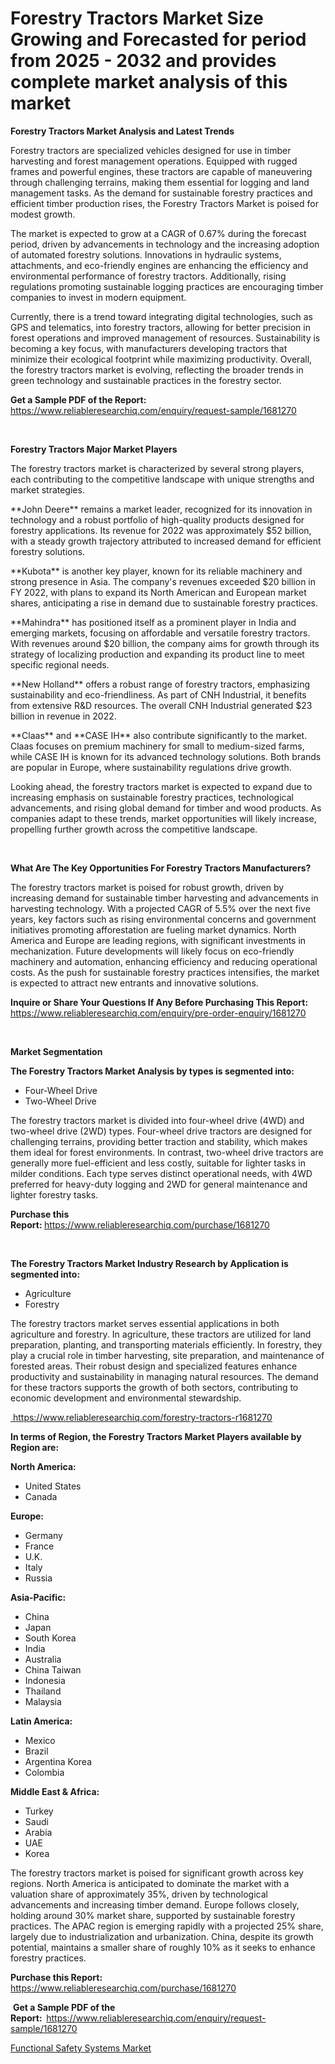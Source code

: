 <p><h1>Forestry Tractors Market Size Growing and Forecasted for period from 2025 - 2032 and provides complete market analysis of this market</h1></p><p><strong>Forestry Tractors Market Analysis and Latest Trends</strong></p>
<p><p>Forestry tractors are specialized vehicles designed for use in timber harvesting and forest management operations. Equipped with rugged frames and powerful engines, these tractors are capable of maneuvering through challenging terrains, making them essential for logging and land management tasks. As the demand for sustainable forestry practices and efficient timber production rises, the Forestry Tractors Market is poised for modest growth. </p><p>The market is expected to grow at a CAGR of 0.67% during the forecast period, driven by advancements in technology and the increasing adoption of automated forestry solutions. Innovations in hydraulic systems, attachments, and eco-friendly engines are enhancing the efficiency and environmental performance of forestry tractors. Additionally, rising regulations promoting sustainable logging practices are encouraging timber companies to invest in modern equipment.</p><p>Currently, there is a trend toward integrating digital technologies, such as GPS and telematics, into forestry tractors, allowing for better precision in forest operations and improved management of resources. Sustainability is becoming a key focus, with manufacturers developing tractors that minimize their ecological footprint while maximizing productivity. Overall, the forestry tractors market is evolving, reflecting the broader trends in green technology and sustainable practices in the forestry sector.</p></p>
<p><strong>Get a Sample PDF of the Report:&nbsp;</strong> <a href="https://www.reliableresearchiq.com/enquiry/request-sample/1681270?utm_campaign=2459&utm_medium=2&utm_source=Github&utm_content=ia&utm_term=16022025&utm_id=forestry-tractors">https://www.reliableresearchiq.com/enquiry/request-sample/1681270</a></p>
<p>&nbsp;</p>
<p><strong>Forestry Tractors Major Market Players</strong></p>
<p><p>The forestry tractors market is characterized by several strong players, each contributing to the competitive landscape with unique strengths and market strategies.</p><p>**John Deere** remains a market leader, recognized for its innovation in technology and a robust portfolio of high-quality products designed for forestry applications. Its revenue for 2022 was approximately $52 billion, with a steady growth trajectory attributed to increased demand for efficient forestry solutions.</p><p>**Kubota** is another key player, known for its reliable machinery and strong presence in Asia. The company's revenues exceeded $20 billion in FY 2022, with plans to expand its North American and European market shares, anticipating a rise in demand due to sustainable forestry practices.</p><p>**Mahindra** has positioned itself as a prominent player in India and emerging markets, focusing on affordable and versatile forestry tractors. With revenues around $20 billion, the company aims for growth through its strategy of localizing production and expanding its product line to meet specific regional needs.</p><p>**New Holland** offers a robust range of forestry tractors, emphasizing sustainability and eco-friendliness. As part of CNH Industrial, it benefits from extensive R&D resources. The overall CNH Industrial generated $23 billion in revenue in 2022.</p><p>**Claas** and **CASE IH** also contribute significantly to the market. Claas focuses on premium machinery for small to medium-sized farms, while CASE IH is known for its advanced technology solutions. Both brands are popular in Europe, where sustainability regulations drive growth.</p><p>Looking ahead, the forestry tractors market is expected to expand due to increasing emphasis on sustainable forestry practices, technological advancements, and rising global demand for timber and wood products. As companies adapt to these trends, market opportunities will likely increase, propelling further growth across the competitive landscape.</p></p>
<p>&nbsp;</p>
<p><strong>What Are The Key Opportunities For Forestry Tractors Manufacturers?</strong></p>
<p><p>The forestry tractors market is poised for robust growth, driven by increasing demand for sustainable timber harvesting and advancements in harvesting technology. With a projected CAGR of 5.5% over the next five years, key factors such as rising environmental concerns and government initiatives promoting afforestation are fueling market dynamics. North America and Europe are leading regions, with significant investments in mechanization. Future developments will likely focus on eco-friendly machinery and automation, enhancing efficiency and reducing operational costs. As the push for sustainable forestry practices intensifies, the market is expected to attract new entrants and innovative solutions.</p></p>
<p><strong>Inquire or Share Your Questions If Any Before Purchasing This Report:</strong> <a href="https://www.reliableresearchiq.com/enquiry/pre-order-enquiry/1681270?utm_campaign=2459&utm_medium=2&utm_source=Github&utm_content=ia&utm_term=16022025&utm_id=forestry-tractors">https://www.reliableresearchiq.com/enquiry/pre-order-enquiry/1681270</a></p>
<p>&nbsp;</p>
<p><strong>Market Segmentation</strong></p>
<p><strong>The Forestry Tractors Market Analysis by types is segmented into:</strong></p>
<p><ul><li>Four-Wheel Drive</li><li>Two-Wheel Drive</li></ul></p>
<p><p>The forestry tractors market is divided into four-wheel drive (4WD) and two-wheel drive (2WD) types. Four-wheel drive tractors are designed for challenging terrains, providing better traction and stability, which makes them ideal for forest environments. In contrast, two-wheel drive tractors are generally more fuel-efficient and less costly, suitable for lighter tasks in milder conditions. Each type serves distinct operational needs, with 4WD preferred for heavy-duty logging and 2WD for general maintenance and lighter forestry tasks.</p></p>
<p><strong>Purchase this Report:&nbsp;</strong><a href="https://www.reliableresearchiq.com/purchase/1681270?utm_campaign=2459&utm_medium=2&utm_source=Github&utm_content=ia&utm_term=16022025&utm_id=forestry-tractors">https://www.reliableresearchiq.com/purchase/1681270</a></p>
<p>&nbsp;</p>
<p><strong>The Forestry Tractors Market Industry Research by Application is segmented into:</strong></p>
<p><ul><li>Agriculture</li><li>Forestry</li></ul></p>
<p><p>The forestry tractors market serves essential applications in both agriculture and forestry. In agriculture, these tractors are utilized for land preparation, planting, and transporting materials efficiently. In forestry, they play a crucial role in timber harvesting, site preparation, and maintenance of forested areas. Their robust design and specialized features enhance productivity and sustainability in managing natural resources. The demand for these tractors supports the growth of both sectors, contributing to economic development and environmental stewardship.</p></p>
<p><a href="https://www.reliableresearchiq.com/forestry-tractors-r1681270?utm_campaign=2459&utm_medium=2&utm_source=Github&utm_content=ia&utm_term=16022025&utm_id=forestry-tractors">&nbsp;https://www.reliableresearchiq.com/forestry-tractors-r1681270</a></p>
<p><strong>In terms of Region, the Forestry Tractors Market Players available by Region are:</strong></p>
<p>
    <p> <strong> North America: </strong>
        <ul>
            <li>United States</li>
            <li>Canada</li>
        </ul>
        </p> 
    <p> <strong> Europe: </strong>
        <ul>
            <li>Germany</li>
            <li>France</li>
            <li>U.K.</li>
            <li>Italy</li>
            <li>Russia</li>
        </ul>
        </p> 
    <p> <strong> Asia-Pacific: </strong>
        <ul>
            <li>China</li>
            <li>Japan</li>
            <li>South Korea</li>
            <li>India</li>
            <li>Australia</li>
            <li>China Taiwan</li>
            <li>Indonesia</li>
            <li>Thailand</li>
            <li>Malaysia</li>
        </ul>
        </p> 
    <p> <strong> Latin America: </strong>
        <ul>
            <li>Mexico</li>
            <li>Brazil</li>
            <li>Argentina Korea</li>
            <li>Colombia</li>
        </ul>
        </p> 
    <p> <strong> Middle East & Africa: </strong>
        <ul>
            <li>Turkey</li>
            <li>Saudi</li>
            <li>Arabia</li>
            <li>UAE</li>
            <li>Korea</li>
        </ul>
    </p>
    </p>
<p><p>The forestry tractors market is poised for significant growth across key regions. North America is anticipated to dominate the market with a valuation share of approximately 35%, driven by technological advancements and increasing timber demand. Europe follows closely, holding around 30% market share, supported by sustainable forestry practices. The APAC region is emerging rapidly with a projected 25% share, largely due to industrialization and urbanization. China, despite its growth potential, maintains a smaller share of roughly 10% as it seeks to enhance forestry practices.</p></p>
<p><strong>Purchase this Report: </strong><a href="https://www.reliableresearchiq.com/purchase/1681270?utm_campaign=2459&utm_medium=2&utm_source=Github&utm_content=ia&utm_term=16022025&utm_id=forestry-tractors">https://www.reliableresearchiq.com/purchase/1681270</a></p>
<p>&nbsp;<strong>Get a Sample PDF of the Report:&nbsp;&nbsp;</strong><a href="https://www.reliableresearchiq.com/enquiry/request-sample/1681270?utm_campaign=2459&utm_medium=2&utm_source=Github&utm_content=ia&utm_term=16022025&utm_id=forestry-tractors">https://www.reliableresearchiq.com/enquiry/request-sample/1681270</a></p>
<p><strong></strong></p>
<p><p><a href="https://github.com/hartsockdonnette82/Market-Research-Report-List-1/blob/main/functional-safety-systems-market.md?utm_campaign=2459&utm_medium=2&utm_source=Github&utm_content=ia&utm_term=16022025&utm_id=forestry-tractors">Functional Safety Systems Market</a></p></p>
